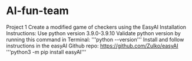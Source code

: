 # AI-fun-team
Project 1
Create a modified game of checkers using the EasyAI
Installation Instructions:
Use python version 3.9.0-3.9.10
Validate python version by running this command in Terminal:
'''python --version'''
Install and follow instructions in the easyAI Github repo: https://github.com/Zulko/easyAI
'''python3 -m pip install easyAI'''


